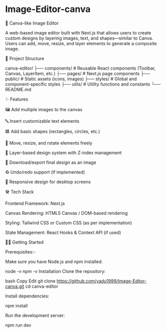 # Image-Editor-canva

🎨 Canva-like Image Editor

A web-based image editor built with Next.js that allows users to create custom designs by layering images, text, and shapes—similar to Canva. Users can add, move, resize, and layer elements to generate a composite image.


📁 Project Structure

canva-editor/
├── components/         # Reusable React components (Toolbar, Canvas, LayerItem, etc.)
├── pages/              # Next.js page components
├── public/             # Static assets (icons, images)
├── styles/             # Global and component-specific styles
├── utils/              # Utility functions and constants
└── README.md

✨ Features

🖼️ Add multiple images to the canvas

🔤 Insert customizable text elements

🟦 Add basic shapes (rectangles, circles, etc.)

🎯 Move, resize, and rotate elements freely

🧱 Layer-based design system with Z-index management

📂 Download/export final design as an image

♻️ Undo/redo support (if implemented)

🎨 Responsive design for desktop screens


🛠️ Tech Stack

Frontend Framework: Next.js

Canvas Rendering: HTML5 Canvas / DOM-based rendering

Styling: Tailwind CSS or Custom CSS (as per implementation)

State Management: React Hooks & Context API (if used)

🧑‍💻 Getting Started


Prerequisites:-

Make sure you have Node.js and npm installed.

node -v
npm -v
Installation
Clone the repository:

bash
Copy
Edit
git clone https://github.com/yadu1999/Image-Editor-canva.git
cd canva-editor


Install dependencies:

npm install

Run the development server:

npm run dev
